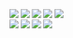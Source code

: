 
<div align="left">

<img src="https://skillicons.dev/icons?i=js" />
<img src="https://skillicons.dev/icons?i=ts" />
<img src="https://skillicons.dev/icons?i=react" />
<img src="https://skillicons.dev/icons?i=nextjs" />
<img src="https://skillicons.dev/icons?i=vue" />
<br />
<img src="https://skillicons.dev/icons?i=redux" />
<img src="https://skillicons.dev/icons?i=styledcomponents" />
<img src="https://skillicons.dev/icons?i=emotion" />
<img src="https://skillicons.dev/icons?i=tailwindcss" />
</div>


<div align="left">
  


<!--
**jmean12/jmean12** is a ✨ _special_ ✨ repository because its `README.md` (this file) appears on your GitHub profile.

Here are some ideas to get you started:

- 🔭 I’m currently working on ...
- 🌱 I’m currently learning ...
- 👯 I’m looking to collaborate on ...
- 🤔 I’m looking for help with ...
- 💬 Ask me about ...
- 📫 How to reach me: ...
- 😄 Pronouns: ...
- ⚡ Fun fact: ...

[![Anurag's github stats](https://github-readme-stats.vercel.app/api?username=jmean12)](https://github.com/anuraghazra/github-readme-stats)
-->  
</div>
